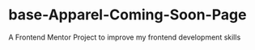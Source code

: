 # base-Apparel-Coming-Soon-Page
A Frontend Mentor Project to improve my frontend development skills
